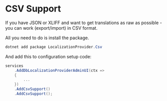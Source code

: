 # CSV Support

If you have JSON or XLIFF and want to get translations as raw as possible - you can work (export/import) in CSV format.

All you need to do is install the package.

```powershell
dotnet add package LocalizationProvider.Csv
```

And add this to configuration setup code:

```csharp
services
    .AddDbLocalizationProviderAdminUI(ctx =>
    {
        ...
    })
    .AddCsvSupport()
    .AddCsvSupport();
```
